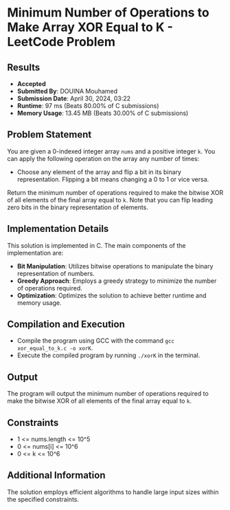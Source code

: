 # Minimum Number of Operations to Make Array XOR Equal to K - LeetCode Problem

## Results
- **Accepted**
- **Submitted By**: DOUINA Mouhamed
- **Submission Date**: April 30, 2024, 03:22
- **Runtime**: 97 ms (Beats 80.00% of C submissions)
- **Memory Usage**: 13.45 MB (Beats 30.00% of C submissions)

## Problem Statement
You are given a 0-indexed integer array `nums` and a positive integer `k`.
You can apply the following operation on the array any number of times:

- Choose any element of the array and flip a bit in its binary representation. Flipping a bit means changing a 0 to 1 or vice versa.

Return the minimum number of operations required to make the bitwise XOR of all elements of the final array equal to `k`.
Note that you can flip leading zero bits in the binary representation of elements.

## Implementation Details

This solution is implemented in C. The main components of the implementation are:

- **Bit Manipulation**: Utilizes bitwise operations to manipulate the binary representation of numbers.
- **Greedy Approach**: Employs a greedy strategy to minimize the number of operations required.
- **Optimization**: Optimizes the solution to achieve better runtime and memory usage.

## Compilation and Execution

- Compile the program using GCC with the command `gcc xor_equal_to_k.c -o xorK`.
- Execute the compiled program by running `./xorK` in the terminal.

## Output
The program will output the minimum number of operations required to make the bitwise XOR of all elements of the final array equal to `k`.

## Constraints
- 1 <= nums.length <= 10^5
- 0 <= nums[i] <= 10^6
- 0 <= k <= 10^6

## Additional Information
The solution employs efficient algorithms to handle large input sizes within the specified constraints.
